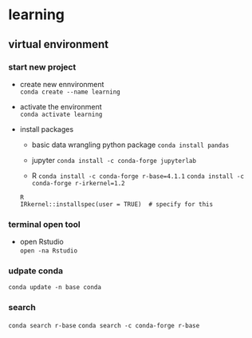 # learning

## virtual environment 

### start new project

- create new ennvironment   
```conda create --name learning```

- activate the environment  
```conda activate learning``` 

- install packages  
  - basic data wrangling python package 
  ```conda install pandas```
  
  - jupyter
  ```conda install -c conda-forge jupyterlab```
  
  - R
  ```conda install -c conda-forge r-base=4.1.1```
  ```conda install -c conda-forge r-irkernel=1.2```
  ```
  R
  IRkernel::installspec(user = TRUE)  # specify for this 
  ```

### terminal open tool

- open Rstudio  
```open -na Rstudio```


### udpate conda

```conda update -n base conda``` 

### search 

```conda search r-base```
```conda search -c conda-forge r-base```
